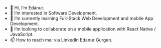 - 👋 Hi, I’m Edanur.
- 👀 I’m interested in Software Development.
- 🌱 I’m currently learning Full-Stack Web Development and mobile App Development.
- 💞️ I’m looking to collaborate on a mobile application with React Native / JavaScript.
- 📫 How to reach me: via LinkedIn Edanur Gurgen.

<!---
Runadee/Runadee is a ✨ special ✨ repository because its `README.md` (this file) appears on your GitHub profile.
You can click the Preview link to take a look at your changes.
--->
